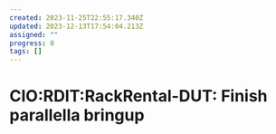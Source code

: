 ```yaml
---
created: 2023-11-25T22:55:17.340Z
updated: 2023-12-13T17:54:04.213Z
assigned: ""
progress: 0
tags: []
---
```


# CIO:RDIT:RackRental-DUT: Finish parallella bringup
